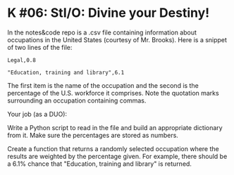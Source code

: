 # K #06: StI/O: Divine your Destiny!

In the notes&code repo is a .csv file containing information about occupations in the United States (courtesy of Mr. Brooks). Here is a snippet of two lines of the file:

    Legal,0.8

    "Education, training and library",6.1

The first item is the name of the occupation and the second is the percentage of the U.S. workforce it comprises. Note the quotation marks surrounding an occupation containing commas.

Your job (as a DUO):

Write a Python script to read in the file and build an appropriate dictionary from it. Make sure the percentages are stored as numbers.

Create a function that returns a randomly selected occupation where the results are weighted by the percentage given. For example, there should be a 6.1% chance that "Education, training and library" is returned.

